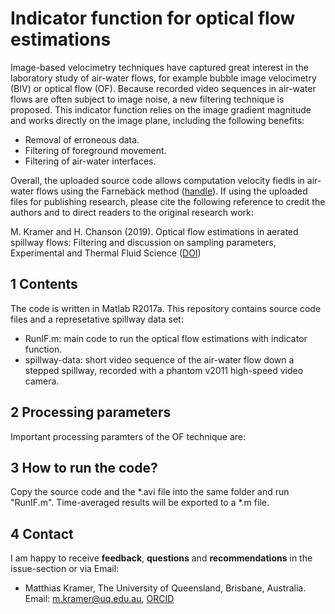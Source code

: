 Indicator function for optical flow estimations 
===================================================

Image-based velocimetry techniques have captured great interest in the laboratory study of air-water flows, for example bubble image velocimetry (BIV) or optical flow (OF). Because recorded video sequences in air-water flows are often subject to image noise, a new filtering technique is proposed. This indicator function relies on the image gradient magnitude and works directly on the image plane, including the following benefits: 

- Removal of erroneous data.
- Filtering of foreground movement.
- Filtering of air-water interfaces.

Overall, the uploaded source code allows computation velocity fiedls in air-water flows using the Farnebäck method  ([handle](https://www.ida.liu.se/ext/WITAS-ev/Computer_Vision_Technologies/PaperInfo/farneback02.html)). If using the uploaded files for publishing research, please cite the following reference to credit the authors and to direct readers to the original research work:

M. Kramer and H. Chanson (2019). Optical flow estimations in aerated spillway flows: Filtering and discussion on
sampling parameters, Experimental and Thermal Fluid Science ([DOI](https://doi.org/10.1016/j.expthermflusci.2018.12.002))


1 Contents
----------
The code is written in Matlab R2017a. This repository contains source code files and a represetative spillway data set:
- RunIF.m: main code to run the optical flow estimations with indicator function.
- spillway-data: short video sequence of the air-water flow down a stepped spillway, recorded with a phantom v2011 high-speed video camera.


2 Processing parameters
------------------------
Important processing paramters of the OF technique are:

3 How to run the code?
----------------------
Copy the source code and the *.avi file into the same folder and run "RunIF.m". Time-averaged results will be exported to a *.m file.

4 Contact
----------
I am happy to receive **feedback**, **questions** and **recommendations** in the issue-section or via Email:

- Matthias Kramer, The University of Queensland, Brisbane, Australia. Email: m.kramer@uq.edu.au, [ORCID](https://orcid.org/0000-0001-5673-2751)


